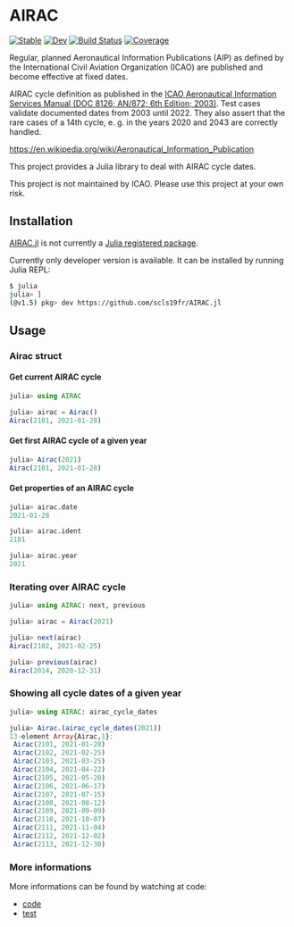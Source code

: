 # AIRAC

[![Stable](https://img.shields.io/badge/docs-stable-blue.svg)](https://scls19fr.github.io/AIRAC.jl/stable)
[![Dev](https://img.shields.io/badge/docs-dev-blue.svg)](https://scls19fr.github.io/AIRAC.jl/dev)
[![Build Status](https://travis-ci.com/scls19fr/AIRAC.jl.svg?branch=master)](https://travis-ci.com/scls19fr/AIRAC.jl)
[![Coverage](https://codecov.io/gh/scls19fr/AIRAC.jl/branch/master/graph/badge.svg)](https://codecov.io/gh/scls19fr/AIRAC.jl)

Regular, planned Aeronautical Information Publications (AIP) as defined by the International Civil Aviation Organization (ICAO) are published and become effective at fixed dates.

AIRAC cycle definition as published in the [ICAO Aeronautical Information Services Manual (DOC 8126; AN/872; 6th Edition; 2003)](https://www.icao.int/NACC/Documents/Meetings/2014/ECARAIM/REF09-Doc8126.pdf). Test cases validate documented dates from 2003 until 2022. They also assert that the rare cases of a 14th cycle, e. g. in the years 2020 and 2043 are correctly handled.

https://en.wikipedia.org/wiki/Aeronautical_Information_Publication

This project provides a Julia library to deal with AIRAC cycle dates.

This project is not maintained by ICAO. Please use this project at your own risk.

## Installation

[AIRAC.jl](https://github.com/scls19fr/AIRAC.jl) is not currently a [Julia registered package](https://juliapackages.com/).

Currently only developer version is available. It can be installed by running Julia REPL:

```bash
$ julia
julia> ]
(@v1.5) pkg> dev https://github.com/scls19fr/AIRAC.jl
```

## Usage

### Airac struct

#### Get current AIRAC cycle
```julia
julia> using AIRAC

julia> airac = Airac()
Airac(2101, 2021-01-28)
```

#### Get first AIRAC cycle of a given year

```julia
julia> Airac(2021)
Airac(2101, 2021-01-28)
```

#### Get properties of an AIRAC cycle

```julia
julia> airac.date
2021-01-28

julia> airac.ident
2101

julia> airac.year
2021
```

### Iterating over AIRAC cycle
```julia
julia> using AIRAC: next, previous

julia> airac = Airac(2021)

julia> next(airac)
Airac(2102, 2021-02-25)

julia> previous(airac)
Airac(2014, 2020-12-31)
```

### Showing all cycle dates of a given year

```julia
julia> using AIRAC: airac_cycle_dates

julia> Airac.(airac_cycle_dates(2021))
13-element Array{Airac,1}:
 Airac(2101, 2021-01-28)
 Airac(2102, 2021-02-25)
 Airac(2103, 2021-03-25)
 Airac(2104, 2021-04-22)
 Airac(2105, 2021-05-20)
 Airac(2106, 2021-06-17)
 Airac(2107, 2021-07-15)
 Airac(2108, 2021-08-12)
 Airac(2109, 2021-09-09)
 Airac(2110, 2021-10-07)
 Airac(2111, 2021-11-04)
 Airac(2112, 2021-12-02)
 Airac(2113, 2021-12-30)
```

### More informations

More informations can be found by watching at code:

- [code](src/AIRAC.jl)
- [test](test/runtests.jl)
